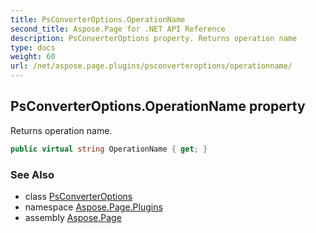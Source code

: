 ```yaml
---
title: PsConverterOptions.OperationName
second_title: Aspose.Page for .NET API Reference
description: PsConverterOptions property. Returns operation name
type: docs
weight: 60
url: /net/aspose.page.plugins/psconverteroptions/operationname/
---
```

## PsConverterOptions.OperationName property

Returns operation name.

```csharp
public virtual string OperationName { get; }
```

### See Also

* class [PsConverterOptions](../)
* namespace [Aspose.Page.Plugins](../../psconverteroptions/)
* assembly [Aspose.Page](../../../)


